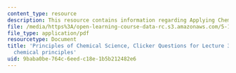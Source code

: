 ```yaml
---
content_type: resource
description: This resource contains information regarding Applying Chemical Principles.
file: /media/https%3A/open-learning-course-data-rc.s3.amazonaws.com/5-111sc-principles-of-chemical-science-fall-2014/9baba0be764c6eedc18e1b5b212482e6_MIT5_111F14_Lec35Clkr.pdf
file_type: application/pdf
resourcetype: Document
title: 'Principles of Chemical Science, Clicker Questions for Lecture 35: Applying
  chemical principles'
uid: 9baba0be-764c-6eed-c18e-1b5b212482e6
---
```

